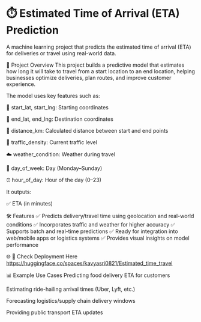 # ⏱️ Estimated Time of Arrival (ETA) Prediction
A machine learning project that predicts the estimated time of arrival (ETA) for deliveries or travel using real-world data.

🚀 Project Overview
This project builds a predictive model that estimates how long it will take to travel from a start location to an end location, helping businesses optimize deliveries, plan routes, and improve customer experience.

The model uses key features such as:

📍 start_lat, start_lng: Starting coordinates

📍 end_lat, end_lng: Destination coordinates

📏 distance_km: Calculated distance between start and end points

🚦 traffic_density: Current traffic level

☁️ weather_condition: Weather during travel

📅 day_of_week: Day (Monday–Sunday)

⏰ hour_of_day: Hour of the day (0–23)

It outputs:

✅ ETA (in minutes)

🛠️ Features
✅ Predicts delivery/travel time using geolocation and real-world conditions
✅ Incorporates traffic and weather for higher accuracy
✅ Supports batch and real-time predictions
✅ Ready for integration into web/mobile apps or logistics systems
✅ Provides visual insights on model performance

🌐 🔗 Check Deployment Here
https://huggingface.co/spaces/kavyasri0821/Estimated_time_travel



📊 Example Use Cases
Predicting food delivery ETA for customers

Estimating ride-hailing arrival times (Uber, Lyft, etc.)

Forecasting logistics/supply chain delivery windows

Providing public transport ETA updates
